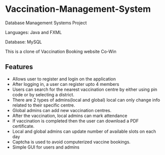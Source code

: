 # Vaccination-Management-System
Database Management Systems Project

Languages: Java and FXML

Database: MySQL

This is a clone of Vaccination Booking website Co-Win

## Features
- Allows user to register and login on the application
- After logging in, a user can register upto 4 members
- Users can search for the nearest vaccination centre by either using pin code or by selecting a district.
- There are 2 types of admins(local and global) local can only change info related to their specific centre.
- Global admins can add new vaccination centres.
- After the vaccination, local admins can mark attendance
- If vaccination is completed then the user can download a PDF certificate.
- Local and global admins can update number of available slots on each day
- Captcha is used to avoid computerized vaccine bookings.
- Simple GUI for users and admins
